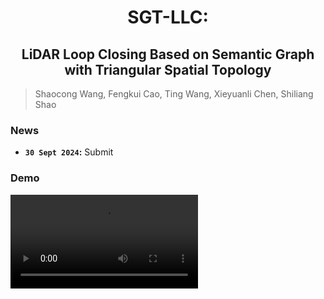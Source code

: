 # <div align = "center">SGT-LLC: </div>

## <div align = "center">LiDAR Loop Closing Based on Semantic Graph with Triangular Spatial Topology</div>


> Shaocong Wang, Fengkui Cao, Ting Wang, Xieyuanli Chen, Shiliang Shao
>

### News



* **`30 Sept 2024`:**  Submit


### Demo
<video src="[./demo.mp4](https://github.com/ROBOT-WSC/SGT-LLC/blob/main/demo.mp4)"></video>

